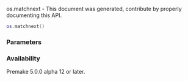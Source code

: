os.matchnext - This document was generated, contribute by properly documenting this API.

```lua
os.matchnext()
```

### Parameters ###


### Availability ###

Premake 5.0.0 alpha 12 or later.

